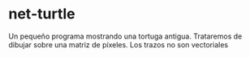# net-turtle
Un pequeño programa mostrando una tortuga antigua. Trataremos de dibujar sobre una matriz de píxeles. Los trazos no son vectoriales

